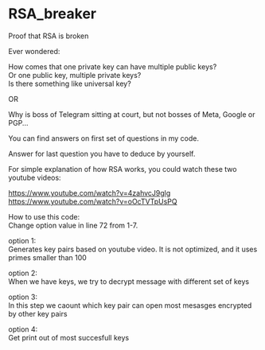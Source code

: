 # RSA_breaker
Proof that RSA is broken<br>

Ever wondered:<br>

How comes that one private key can have multiple public keys?<br>
Or one public key, multiple private keys?<br>
Is there something like universal key?<br>

OR<br>

Why is boss of Telegram sitting at court, but not bosses of Meta, Google or PGP...<br>

You can find answers on first set of questions in my code.<br>

Answer for last question you have to deduce by yourself.<br>

For simple explanation of how RSA works, you could watch these two youtube videos:<br>

https://www.youtube.com/watch?v=4zahvcJ9glg<br>
https://www.youtube.com/watch?v=oOcTVTpUsPQ<br>

How to use this code:<br>
Change option value in line 72 from 1-7.<br>

option 1:<br>
Generates key pairs based on youtube video. It is not optimized, and it uses primes smaller than 100<br>

option 2:<br>
When we have keys, we try to decrypt message with different set of keys<br>

option 3:<br>
In this step we caount which key pair can open most mesasges encrypted by other key pairs

option 4:<br>
Get print out of most succesfull keys

